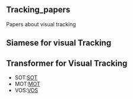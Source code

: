 ## Tracking_papers
Papers about visual tracking


## Siamese for visual Tracking

## Transformer for Visual Tracking
* SOT:[SOT](https://github.com/miaodeshui/Tracking_papers/blob/main/Single.md)
* MOT:[MOT]()
* VOS:[VOS]()
